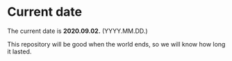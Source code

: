 # Current date

The current date is **2020.09.02.** (YYYY.MM.DD.)

This repository will be good when the world ends, so we will know how long it lasted.